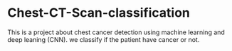 # Chest-CT-Scan-classification
This is a project about chest cancer detection using machine learning and deep leaning (CNN). 
we classify if the patient have cancer or not.

